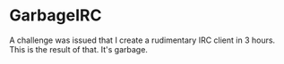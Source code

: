 # GarbageIRC
A challenge was issued that I create a rudimentary IRC client in 3 hours.  This is the result of that.  It's garbage.
